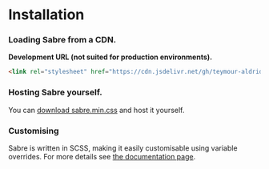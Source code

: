 # Installation
### Loading Sabre from a CDN.
**Development URL (not suited for production environments).**
```html
<link rel="stylesheet" href="https://cdn.jsdelivr.net/gh/teymour-aldridge/sabre/sass/styles.min.css">
```
### Hosting Sabre yourself.
You can <a href="https://cdn.jsdelivr.net/gh/teymour-aldridge/sabre/sass/styles.min.css">download sabre.min.css</a> and host it yourself.
### Customising
Sabre is written in SCSS, making it easily customisable using variable overrides. For more details see [the documentation page](getting-started/customisation.md).